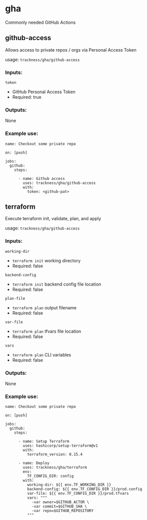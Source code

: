 # gha
Commonly needed GitHub Actions

## github-access

Allows access to private repos / orgs via Personal Access Token

usage: `trackness/gha/github-access`

### Inputs:

`token`
- GitHub Personal Access Token
- Required: true

### Outputs:

None

### Example use:

```
name: Checkout some private repo

on: [push]

jobs:
  github:
    steps:

      - name: Github access
        uses: trackness/gha/github-access
        with:
          token: <github-pat>
```

## terraform

Execute terraform init, validate, plan, and apply

usage: `trackness/gha/github-access`

### Inputs:

`working-dir`
- `terraform init` working directory
- Required: false

`backend-config`
- `terraform init` backend config file location
- Required: false

`plan-file`
- `terraform plan` output filename
- Required: false

`var-file`
- `terraform plan` tfvars file location
- Required: false

`vars`
- `terraform plan` CLI variables
- Required: false

### Outputs:

None

### Example use:

```
name: Checkout some private repo

on: [push]

jobs:
  github:
    steps:

      - name: Setup Terraform
        uses: hashicorp/setup-terraform@v1
        with:
          terraform_version: 0.15.4

      - name: Deploy
        uses: trackness/gha/terraform
        env:
          TF_CONFIG_DIR: config
        with:
          working-dir: ${{ env.TF_WORKING_DIR }}
          backend-config: ${{ env.TF_CONFIG_DIR }}/prod.config
          var-file: ${{ env.TF_CONFIG_DIR }}/prod.tfvars
          vars: """
            -var owner=$GITHUB_ACTOR \
            -var commit=$GITHUB_SHA \
            -var repo=$GITHUB_REPOSITORY
          """
```

